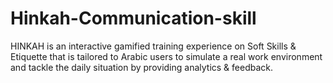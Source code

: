 # Hinkah-Communication-skill
HINKAH   is an interactive gamified training experience on Soft Skills &amp; Etiquette that is tailored to Arabic users to simulate a real work environment and tackle the daily situation by providing analytics &amp; feedback.
